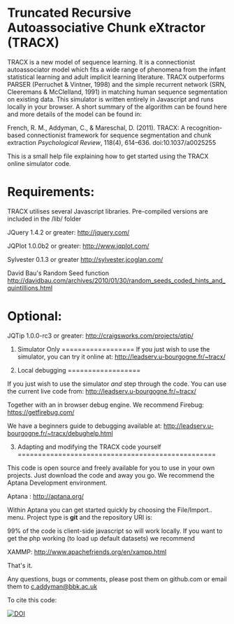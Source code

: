 # Truncated Recursive Autoassociative Chunk eXtractor (TRACX)

TRACX is a new model of sequence learning. It is a connectionist autoassociator model which fits a wide range of phenomena from the infant statistical learning and adult implicit learning literature. TRACX outperforms PARSER (Perruchet & Vintner, 1998) and the simple recurrent network (SRN, Cleeremans & McClelland, 1991) in matching human sequence segmentation on existing data. This simulator is written entirely in Javascript and runs locally in your browser. A short summary of the algorithm can be found here and more details of the model can be found in:

French, R. M., Addyman, C., & Mareschal, D. (2011). TRACX: A recognition-based connectionist framework for sequence segmentation and chunk extraction *Psychological Review*, 118(4), 614–636. doi:10.1037/a0025255 

This is a small help file explaining how to get started using the TRACX online simulator code.


Requirements:
=============

TRACX utilises several Javascript libraries. Pre-compiled versions are included in the /lib/ folder

JQuery 1.4.2 or greater:
http://jquery.com/

JQPlot 1.0.0b2 or greater:
http://www.jqplot.com/

Sylvester 0.1.3 or greater
http://sylvester.jcoglan.com/

David Bau's Random Seed function
http://davidbau.com/archives/2010/01/30/random_seeds_coded_hints_and_quintillions.html

Optional:
=========

JQTip 1.0.0-rc3 or greater: 
http://craigsworks.com/projects/qtip/
                      



1. Simulator Only
==================
If you just wish to use the simulator, you can try it online at:
http://leadserv.u-bourgogne.fr/~tracx/


2. Local debugging
==================

If you just wish to use the simulator _and_ step through the code. You can use the current live code from:
http://leadserv.u-bourgogne.fr/~tracx/

Together with an in browser debug engine. We recommend Firebug:
https://getfirebug.com/

We have a beginners guide to debugging available at:
http://leadserv.u-bourgogne.fr/~tracx/debughelp.html


3. Adapting and modifying the TRACX code yourself
=================================================

This code is open source and freely available for you to use in your own projects. Just download the code and away you go. We recommend the Aptana Development environment.

Aptana :
http://aptana.org/

Within Aptana you can get started quickly by choosing the File/Import.. menu. Project type is __git__ and the repository URI is:

99% of the code is client-side javascript so will work locally. If you want to get the php working (to load up default datasets) we recommend

XAMMP:
http://www.apachefriends.org/en/xampp.html

That's it.

Any questions, bugs or comments, please post them on github.com or email them to c.addyman@bbk.ac.uk


To cite this code:

[![DOI](https://zenodo.org/badge/3891/YourBrain/TRACX-Web.svg)](http://dx.doi.org/10.5281/zenodo.16436)







